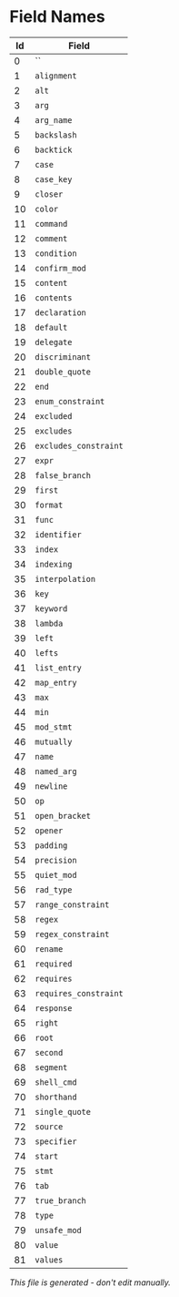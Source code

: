 # Field Names

|  Id | Field                                    |
|-----|------------------------------------------|
|   0 | ``                                       |
|   1 | `alignment`                              |
|   2 | `alt`                                    |
|   3 | `arg`                                    |
|   4 | `arg_name`                               |
|   5 | `backslash`                              |
|   6 | `backtick`                               |
|   7 | `case`                                   |
|   8 | `case_key`                               |
|   9 | `closer`                                 |
|  10 | `color`                                  |
|  11 | `command`                                |
|  12 | `comment`                                |
|  13 | `condition`                              |
|  14 | `confirm_mod`                            |
|  15 | `content`                                |
|  16 | `contents`                               |
|  17 | `declaration`                            |
|  18 | `default`                                |
|  19 | `delegate`                               |
|  20 | `discriminant`                           |
|  21 | `double_quote`                           |
|  22 | `end`                                    |
|  23 | `enum_constraint`                        |
|  24 | `excluded`                               |
|  25 | `excludes`                               |
|  26 | `excludes_constraint`                    |
|  27 | `expr`                                   |
|  28 | `false_branch`                           |
|  29 | `first`                                  |
|  30 | `format`                                 |
|  31 | `func`                                   |
|  32 | `identifier`                             |
|  33 | `index`                                  |
|  34 | `indexing`                               |
|  35 | `interpolation`                          |
|  36 | `key`                                    |
|  37 | `keyword`                                |
|  38 | `lambda`                                 |
|  39 | `left`                                   |
|  40 | `lefts`                                  |
|  41 | `list_entry`                             |
|  42 | `map_entry`                              |
|  43 | `max`                                    |
|  44 | `min`                                    |
|  45 | `mod_stmt`                               |
|  46 | `mutually`                               |
|  47 | `name`                                   |
|  48 | `named_arg`                              |
|  49 | `newline`                                |
|  50 | `op`                                     |
|  51 | `open_bracket`                           |
|  52 | `opener`                                 |
|  53 | `padding`                                |
|  54 | `precision`                              |
|  55 | `quiet_mod`                              |
|  56 | `rad_type`                               |
|  57 | `range_constraint`                       |
|  58 | `regex`                                  |
|  59 | `regex_constraint`                       |
|  60 | `rename`                                 |
|  61 | `required`                               |
|  62 | `requires`                               |
|  63 | `requires_constraint`                    |
|  64 | `response`                               |
|  65 | `right`                                  |
|  66 | `root`                                   |
|  67 | `second`                                 |
|  68 | `segment`                                |
|  69 | `shell_cmd`                              |
|  70 | `shorthand`                              |
|  71 | `single_quote`                           |
|  72 | `source`                                 |
|  73 | `specifier`                              |
|  74 | `start`                                  |
|  75 | `stmt`                                   |
|  76 | `tab`                                    |
|  77 | `true_branch`                            |
|  78 | `type`                                   |
|  79 | `unsafe_mod`                             |
|  80 | `value`                                  |
|  81 | `values`                                 |

*This file is generated - don't edit manually.*
